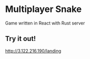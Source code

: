 # Multiplayer Snake

Game written in React with Rust server


## Try it out!

http://3.122.216.190/landing